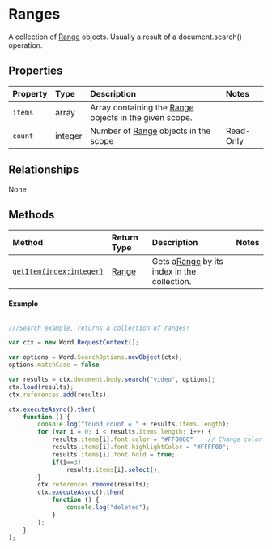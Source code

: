 # Ranges

A collection of [Range](range.md) objects. Usually a result of a document.search() operation.


## Properties

| Property         | Type    |Description|Notes |
|:-----------------|:--------|:----------|:-----|
|`items`|  array |Array containing the [Range](range.md) objects in the given scope. ||
|`count`|  integer |Number of [Range](range.md) objects  in the scope |Read-Only|



## Relationships
None  

## Methods


| Method     | Return Type    |Description|Notes  |
|:-----------------|:--------|:----------|:------|
|[`getItem(index:integer)`](#getitem)| [Range](range.md)   | Gets a[Range](range.md) by its index in the collection. || 


  



#### Example
```js

///Search example, returns a collection of ranges!

var ctx = new Word.RequestContext();

var options = Word.SearchOptions.newObject(ctx);
options.matchCase = false

var results = ctx.document.body.search("video", options);
ctx.load(results);
ctx.references.add(results);

ctx.executeAsync().then(
    function () {
        console.log("found count = " + results.items.length);
        for (var i = 0; i < results.items.length; i++) {
            results.items[i].font.color = "#FF0000"    // Change color to Red
            results.items[i].font.highlightColor = "#FFFF00";
            results.items[i].font.bold = true;
            if(i==3)
                results.items[i].select();
        }
        ctx.references.remove(results);
        ctx.executeAsync().then(
            function () {
                console.log("deleted");
            }
        );
    }
);

```



